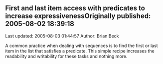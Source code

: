 ## First and last item access with predicates to increase expressivenessOriginally published: 2005-08-02 18:39:18 
Last updated: 2005-08-03 01:44:57 
Author: Brian Beck 
 
A common practice when dealing with sequences is to find the first or last item in the list that satisfies a predicate. This simple recipe increases the readability and writability for these tasks and nothing more.
